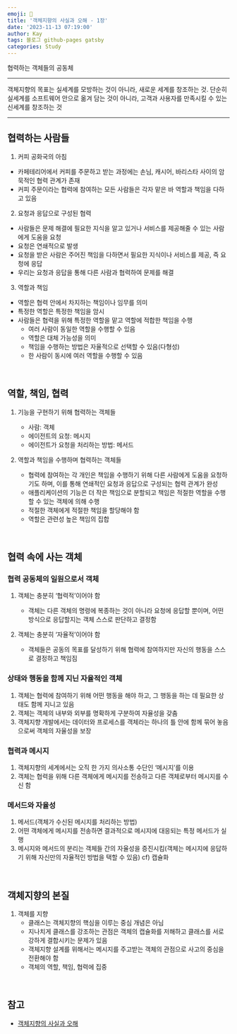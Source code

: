 ```yaml
---
emoji: 👋
title: '객체지향의 사실과 오해 - 1장'
date: '2023-11-13 07:19:00'
author: Kay
tags: 블로그 github-pages gatsby
categories: Study
---
```


협력하는 객체들의 공동체

---

객체지향의 목표는 실세계를 모방하는 것이 아니라, 새로운 세계를 창조하는 것.
단순히 실세계를 소프트웨어 안으로 옮겨 담는 것이 아니라, 고객과 사용자를 만족시킬 수 있는 신세계를 창조하는 것

---

## 협력하는 사람들

1. 커피 공화국의 아침

- 카페테리어에서 커피를 주문하고 받는 과정에는 손님, 캐시어, 바리스타 사이의 암묵적인 협력 관계가 존재
- 커피 주문이라는 협력에 참여하는 모든 사람들은 각자 맡은 바 역할과 책임을 다하고 있음

2. 요청과 응답으로 구성된 협력

- 사람들은 문제 해결에 필요한 지식을 알고 있거나 서비스를 제공해줄 수 있는 사람에게 도움을 요청
- 요청은 연쇄적으로 발생
- 요청을 받은 사람은 주어진 책임을 다하면서 필요한 지식이나 서비스를 제공, 즉 요청에 응답
- 우리는 요청과 응답을 통해 다른 사람과 협력하여 문제를 해결

3. 역할과 책임

- 역할은 협력 안에서 차지하는 책임이나 임무를 의미
- 특정한 역할은 특정한 책임을 암시
- 사람들은 협력을 위해 특정한 역할을 맡고 역할에 적합한 책임을 수행
  - 여러 사람이 동일한 역할을 수행할 수 있음
  - 역할은 대체 가능성을 의미
  - 책임을 수행하는 방법은 자율적으로 선택할 수 있음(다형성)
  - 한 사람이 동시에 여러 역할을 수행할 수 있음

<br>

## 역할, 책임, 협력

1. 기능을 구현하기 위해 협력하는 객체들

   - 사람: 객체
   - 에이전트의 요청: 메시지
   - 에이전트가 요청을 처리하는 방법: 메서드

2. 역할과 책임을 수행하며 협력하는 객체들

   - 협력에 참여하는 각 개인은 책임을 수행하기 위해 다른 사람에게 도움을 요청하기도 하며, 이를 통해 연쇄적인 요청과 응답으로 구성되는 협력 관계가 완성
   - 애플리케이션의 기능은 더 작은 책임으로 분할되고 책임은 적절한 역할을 수행할 수 있는 객체에 의해 수행
   - 적절한 객체에게 적절한 책임을 할당해야 함
   - 역할은 관련성 높은 책임의 집합

<br>

## 협력 속에 사는 객체

### 협력 공동체의 일원으로서 객체

1. 객체는 충분히 ‘협력적’이어야 함

   - 객체는 다른 객체의 명령에 복종하는 것이 아니라 요청에 응답할 뿐이며, 어떤 방식으로 응답할지는 객체 스스로 판단하고 결정함

2. 객체는 충분히 ‘자율적’이어야 함

   - 객체들은 공동의 목표를 달성하기 위해 협력에 참여하지만 자신의 행동을 스스로 결정하고 책임짐

### 상태와 행동을 함께 지닌 자율적인 객체

1.  객체는 협력에 참여하기 위해 어떤 행동을 해야 하고, 그 행동을 하는 데 필요한 상태도 함께 지니고 있음
2.  객체는 객체의 내부와 외부를 명확하게 구분하여 자율성을 갖춤
3.  객체지향 개발에서는 데이터와 프로세스를 객체라는 하나의 틀 안에 함께 묶어 놓음으로써 객체의 자율성을 보장

### 협력과 메시지

1. 객체지향의 세계에서는 오직 한 가지 의사소통 수단인 ‘메시지’를 이용
2. 객체는 협력을 위해 다른 객체에게 메시지를 전송하고 다른 객체로부터 메시지를 수신 함

### 메서드와 자율성

1.  메서드(객체가 수신된 메시지를 처리하는 방법)
2.  어떤 객체에게 메시지를 전송하면 결과적으로 메시지에 대응되는 특정 메서드가 실행
3.  메시지와 메서드의 분리는 객체들 간의 자율성을 증진시킴(객체는 메시지에 응답하기 위해 자신만의 자율적인 방법을 택할 수 있음) cf) 캡슐화

<br>

## 객체지향의 본질

1. 객체를 지향
   - 클래스는 객체지향의 핵심을 이루는 중심 개념은 아님
   - 지나치게 클래스를 강조하는 관점은 객체의 캡슐화를 저해하고 클래스를 서로 강하게 결합시키는 문제가 있음
   - 객체지향 설계를 위해서는 메시지를 주고받는 객체의 관점으로 사고의 중심을 전환해야 함
   - 객체의 역할, 책임, 협력에 집중

<br>

## 참고

- [객체지향의 사실과 오해](https://www.yes24.com/Product/Goods/18249021)

```toc

```
